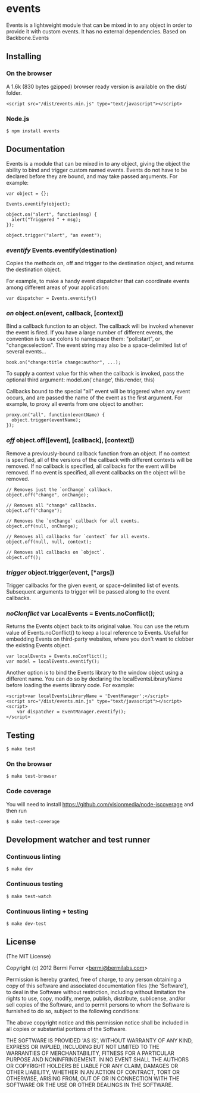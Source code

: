# events

Events is a lightweight module that can be mixed in to any object in order to provide it with custom events. It has no external dependencies. Based on Backbone.Events

## Installing

### On the browser

A 1.6k (830 bytes gzipped) browser ready version is available on the dist/ folder.

    <script src="/dist/events.min.js" type="text/javascript"></script>


### Node.js

    $ npm install events


## Documentation

Events is a module that can be mixed in to any object, giving the object the ability to bind and trigger custom named events. Events do not have to be declared before they are bound, and may take passed arguments. For example:

    var object = {};
    
    Events.eventify(object);
    
    object.on("alert", function(msg) {
      alert("Triggered " + msg);
    });
    
    object.trigger("alert", "an event");


### *eventify* Events.eventify(destination)

Copies the methods on, off and trigger to the destination object, and returns the destination object.

For example, to make a handy event dispatcher that can coordinate events among different areas of your application:

    var dispatcher = Events.eventify()


### *on* object.on(event, callback, [context])

Bind a callback function to an object. The callback will be invoked whenever the event is fired. If you have a large number of different events, the convention is to use colons to namespace them: "poll:start", or "change:selection". The event string may also be a space-delimited list of several events...

    book.on("change:title change:author", ...);

To supply a context value for this when the callback is invoked, pass the optional third argument: model.on('change', this.render, this)

Callbacks bound to the special "all" event will be triggered when any event occurs, and are passed the name of the event as the first argument. For example, to proxy all events from one object to another:

    proxy.on("all", function(eventName) {
      object.trigger(eventName);
    });


### *off* object.off([event], [callback], [context])
 
Remove a previously-bound callback function from an object. If no context is specified, all of the versions of the callback with different contexts will be removed. If no callback is specified, all callbacks for the event will be removed. If no event is specified, all event callbacks on the object will be removed.

    // Removes just the `onChange` callback.
    object.off("change", onChange);

    // Removes all "change" callbacks.
    object.off("change");

    // Removes the `onChange` callback for all events.
    object.off(null, onChange);

    // Removes all callbacks for `context` for all events.
    object.off(null, null, context);

    // Removes all callbacks on `object`.
    object.off();

### *trigger* object.trigger(event, [*args]) 

Trigger callbacks for the given event, or space-delimited list of events. Subsequent arguments to trigger will be passed along to the event callbacks.


### *noClonflict* var LocalEvents = Events.noConflict(); 

Returns the Events object back to its original value. You can use the return value of Events.noConflict() to keep a local reference to Events. Useful for embedding Events on third-party websites, where you don't want to clobber the existing Events object.

    var localEvents = Events.noConflict();
    var model = localEvents.eventify();


Another option is to bind the Events library to the window object using a different name. You can do so by declaring the localEventsLibraryName before loading the events library code. For example:

    <script>var localEventsLibraryName = 'EventManager';</script>
    <script src="/dist/events.min.js" type="text/javascript"></script>
    <script>
        var dispatcher = EventManager.eventify();
    </script>


## Testing

    $ make test

### On the browser

    $ make test-browser

### Code coverage

You will need to install https://github.com/visionmedia/node-jscoverage
and then run

    $ make test-coverage

## Development watcher and test runner

### Continuous linting

    $ make dev

### Continuous testing

    $ make test-watch

### Continuous linting + testing

    $ make dev-test


## License

(The MIT License)

Copyright (c) 2012 Bermi Ferrer &lt;bermi@bermilabs.com&gt;

Permission is hereby granted, free of charge, to any person obtaining
a copy of this software and associated documentation files (the
'Software'), to deal in the Software without restriction, including
without limitation the rights to use, copy, modify, merge, publish,
distribute, sublicense, and/or sell copies of the Software, and to
permit persons to whom the Software is furnished to do so, subject to
the following conditions:

The above copyright notice and this permission notice shall be
included in all copies or substantial portions of the Software.

THE SOFTWARE IS PROVIDED 'AS IS', WITHOUT WARRANTY OF ANY KIND,
EXPRESS OR IMPLIED, INCLUDING BUT NOT LIMITED TO THE WARRANTIES OF
MERCHANTABILITY, FITNESS FOR A PARTICULAR PURPOSE AND NONINFRINGEMENT.
IN NO EVENT SHALL THE AUTHORS OR COPYRIGHT HOLDERS BE LIABLE FOR ANY
CLAIM, DAMAGES OR OTHER LIABILITY, WHETHER IN AN ACTION OF CONTRACT,
TORT OR OTHERWISE, ARISING FROM, OUT OF OR IN CONNECTION WITH THE
SOFTWARE OR THE USE OR OTHER DEALINGS IN THE SOFTWARE.